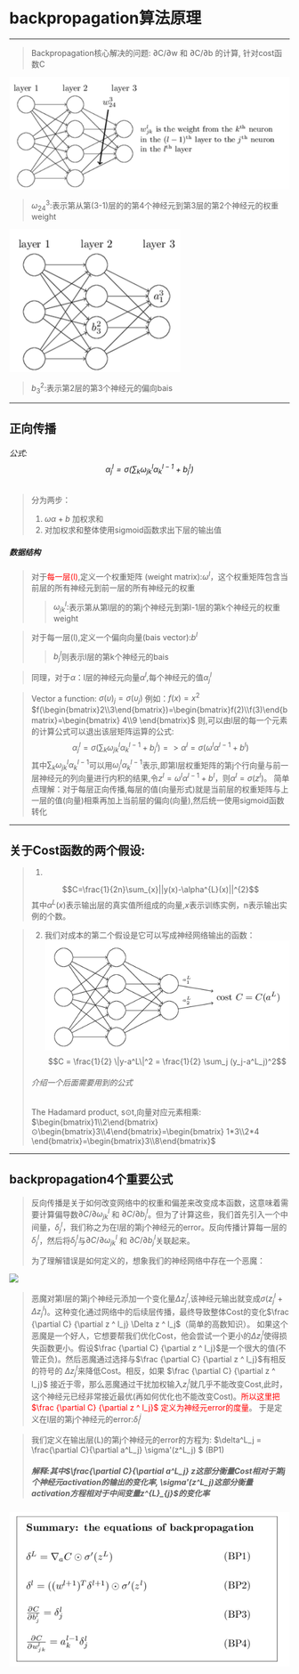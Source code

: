 # backpropagation算法原理
-------------------------

> Backpropagation核心解决的问题: ∂C/∂w 和 ∂C/∂b 的计算, 针对cost函数C

![](2018-05-08-20-50-22.png)
> $\omega_{24}^{3}:$表示第从第(3-1)层的的第4个神经元到第3层的第2个神经元的权重weight 

![](2018-05-08-20-51-28.png)
> $b_{3}^{2}:$表示第2层的第3个神经元的偏向bais
-----
## 正向传播

###### 公式:$$\alpha_{j}^{l}=\sigma(\sum_{k}\omega_{jk}^{l}\alpha_{k}^{l-1}+b_{j}^{l})$$

>分为两步：
>1. $\omega\alpha+b$ 加权求和
>2. 对加权求和整体使用sigmoid函数求出下层的输出值 
##### 数据结构
> 对于<font color='red'>每一层(l)</font>,定义一个权重矩阵     (weight matrix):$\omega^{l}$，这个权重矩阵包含当前层的所有神经元到前一层的所有神经元的权重
>> $\omega_{jk}^{l}:$表示第从第l层的的第j个神经元到第l-1层的第k个神经元的权重weight 

>对于每一层(l),定义一个偏向向量(bais vector):$b^{l}$
>> $b_{j}^{l}$则表示l层的第k个神经元的bais

>同理，对于$\alpha$：l层的神经元向量$\alpha^{l}$,每个神经元的值$\alpha_{j}^{l}$


> Vector a function: $\sigma(\upsilon)_{j} = \sigma(\upsilon_{j})$
> 例如：$f(x)=x^{2}$
> $f(\begin{bmatrix}2\\3\end{bmatrix})=\begin{bmatrix}f(2)\\f(3)\end{bmatrix}=\begin{bmatrix} 4\\9 \end{bmatrix}$
>则,可以由l层的每一个元素的计算公式可以退出该层矩阵运算的公式:$$\alpha_{j}^{l}=\sigma(\sum_{k}\omega_{jk}^{l}\alpha_{k}^{l-1}+b_{j}^{l})=>\alpha^{l}=\sigma(\omega^{l}\alpha^{l-1}+b^{l})$$
>其中$\sum_{k}\omega_{jk}^{l}\alpha_{k}^{l-1}$可以用$\omega_{j}^{l}\alpha_{k}^{l-1}$表示,即第l层权重矩阵的第j个行向量与前一层神经元的列向量进行内积的结果,令$z^{l}=\omega^{l}\alpha^{l-1}+b^{l}$，则$\alpha^{l}=\sigma(z^{l})$。
>简单点理解：对于每层正向传播,每层的值(向量形式)就是当前层的权重矩阵与上一层的值(向量)相乘再加上当前层的偏向(向量),然后统一使用sigmoid函数转化
--------------

## 关于Cost函数的两个假设:
>1. 
>$$C=\frac{1}{2n}\sum_{x}||y(x)-\alpha^{L}(x)||^{2}$$
>其中$\alpha^{L}(x)$表示输出层的真实值所组成的向量,$x$表示训练实例，n表示输出实例的个数。

>2. 我们对成本的第二个假设是它可以写​​成神经网络输出的函数：
>![](2018-05-09-19-22-34.png)
$$C = \frac{1}{2} \|y-a^L\|^2 = \frac{1}{2} \sum_j (y_j-a^L_j)^2$$
>###### 介绍一个后面需要用到的公式
>The Hadamard product, s⊙t,向量对应元素相乘:
>$\begin{bmatrix}1\\2\end{bmatrix}⊙\begin{bmatrix}3\\4\end{bmatrix}=\begin{bmatrix} 1*3\\2*4 \end{bmatrix}=\begin{bmatrix}3\\8\end{bmatrix}$
--------------

## backpropagation4个重要公式
> 反向传播是关于如何改变网络中的权重和偏差来改变成本函数，这意味着需要计算偏导数$\partial C/\partial\omega^{l}_{jk}$ 和 $\partial C / \partial b ^ l_j$。但为了计算这些，我们首先引入一个中间量，$\delta^l_j$，我们称之为在l层的第j个神经元的error。反向传播计算每一层的$\delta^l_j$，然后将$\delta^l_j$与$\partial C/\partial\omega^{l}_{jk}$ 和 $\partial C / \partial b ^ l_j$关联起来。
>
>为了理解错误是如何定义的，想象我们的神经网络中存在一个恶魔：

![](http://neuralnetworksanddeeplearning.com/images/tikz19.png)
>恶魔对第l层的第j个神经元添加一个变化量$\Delta z ^ l_j$,该神经元输出就变成$\sigma(z ^ l_j + \Delta z ^ l_j)$。这种变化通过网络中的后续层传播，最终导致整体Cost的变化$\frac {\partial C} {\partial z ^ l_j} \Delta z ^ l_j$（简单的高数知识）。
> 如果这个恶魔是一个好人，它想要帮我们优化Cost，他会尝试一个更小的$\Delta z ^ l_j$使得损失函数更小。假设$\frac {\partial C} {\partial z ^ l_j}$是一个很大的值(不管正负)。然后恶魔通过选择与$\frac {\partial C} {\partial z ^ l_j}$有相反的符号的 $\Delta z ^ l_j$来降低Cost。相反，如果 $\frac {\partial C} {\partial z ^ l_j}$ 接近于零，那么恶魔通过干扰加权输入$z_{j}^{l}$就几乎不能改变Cost,此时，这个神经元已经非常接近最优(再如何优化也不能改变Cost)。<font color='red'>所以这里把$\frac {\partial C} {\partial z ^ l_j}$ 定义为神经元error的度量</font>。
>于是定义在l层的第j个神经元的error:$\delta_{l}^{j}$

> 我们定义在输出层(L)的第j个神经元的error的方程为:
$\delta^L_j = \frac{\partial C}{\partial a^L_j} \sigma'(z^L_j) $    (BP1)
> ##### 解释:其中$\frac{\partial C}{\partial a^L_j} $z这部分衡量Cost相对于第j个神经元activation的输出的变化率,$ \sigma'(z^L_j)$这部分衡量activation方程相对于中间变量$z^{L}_{j}$的变化率


![](2018-05-09-19-08-22.png)